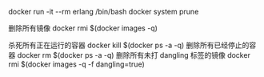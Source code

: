 docker run -it --rm erlang /bin/bash
docker system prune

删除所有镜像
docker rmi $(docker images -q)

杀死所有正在运行的容器
docker kill $(docker ps -a -q)
删除所有已经停止的容器
docker rm $(docker ps -a -q)
删除所有未打 dangling 标签的镜像
docker rmi $(docker images -q -f dangling=true)
